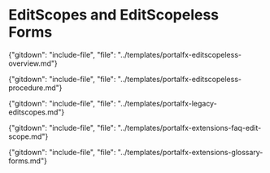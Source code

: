 # EditScopes and EditScopeless  Forms

{"gitdown": "include-file", "file": "../templates/portalfx-editscopeless-overview.md"}

{"gitdown": "include-file", "file": "../templates/portalfx-editscopeless-procedure.md"}

{"gitdown": "include-file", "file": "../templates/portalfx-legacy-editscopes.md"}

{"gitdown": "include-file", "file": "../templates/portalfx-extensions-faq-edit-scope.md"}

{"gitdown": "include-file", "file": "../templates/portalfx-extensions-glossary-forms.md"}

